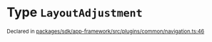 # Type `LayoutAdjustment`
<sub>Declared in [packages/sdk/app-framework/src/plugins/common/navigation.ts:46](https://github.com/dxos/dxos/blob/52455dba3/packages/sdk/app-framework/src/plugins/common/navigation.ts#L46)</sub>






